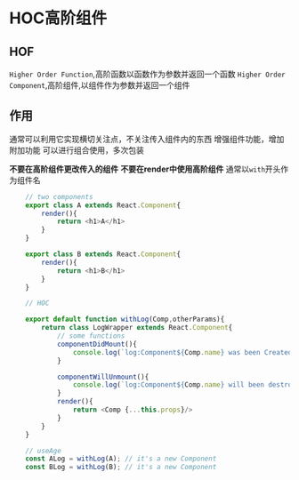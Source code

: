# HOC高阶组件

## HOF

`Higher Order Function`,高阶函数以函数作为参数并返回一个函数
`Higher Order Component`,高阶组件,以组件作为参数并返回一个组件

## 作用

通常可以利用它实现横切关注点，不关注传入组件内的东西
增强组件功能，增加附加功能
可以进行组合使用，多次包装

**不要在高阶组件更改传入的组件**
**不要在render中使用高阶组件**
通常以`with`开头作为组件名

```javascript
    // two components
    export class A extends React.Component{
        render(){
            return <h1>A</h1>
        }
    }

    export class B extends React.Component{
        render(){
            return <h1>B</h1>
        }
    }

    // HOC

    export default function withLog(Comp,otherParams){
        return class LogWrapper extends React.Component{
            // some functions 
            componentDidMount(){
                console.log(`log:Component${Comp.name} was been Created`)
            }

            componentWillUnmount(){
                console.log(`log:Component${Comp.name} will been destroyed`)
            }
            render(){
                return <Comp {...this.props}/>
            }
        }
    }

    // useAge
    const ALog = withLog(A); // it's a new Component
    const BLog = withLog(B); // it's a new Component
```
